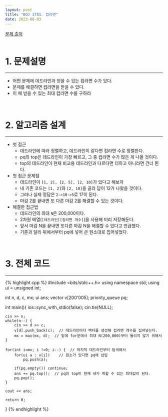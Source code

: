 ```yaml
---
layout: post
title: "BOJ 1781. 컵라면"
date: 2023-08-03
---
```


[문제 출처](https://www.acmicpc.net/problem/1781) <br/><br/>

# 1. 문제설명
<hr>

- 어떤 문제에 데드라인과 얻을 수 있는 컵라면 수가 있다.
- 문제를 해결하면 컵라면을 받을 수 있다.
- 이 때 받을 수 있는 최대 컵라면 수를 구하라

<br/>

# 2. 알고리즘 설계
<hr>

- 첫 접근
  - 데드라인에 따라 정렬하고, 데드라인이 같다면 컵라면 수로 정렬한다.
  - pq의 top은 데드라인이 가장 빠르고, 그 중 컵라면 수가 많은 게 나올 것이다.
  - top의 데드라인이 현재 비교용 데드라인과 다르다면 더하고 아니라면 건너 뛴다.
- 첫 접근 문제점
  - 데드라인이 `[1, 2], [2, 5], [2, 10]`가 있다고 해보자
  - 내 기존 코드는 `[1, 2]`와 `[2, 10]`을 골라 답이 12가 나왔을 것이다.
  - 그러나 실제 정답은 `2->10->5`로 17이 된다. 
  - 마감 2를 끝내면 또 다른 마감 2를 해결할 수 있는 것이다.
- 해결한 접근법
  - 데드라인의 최대 `N`은 200,000이다.
  - 2차원 배열(`[데드라인][컵라면 개수]`)을 사용해 미리 저장해둔다.
  - 앞서 마감 N을 끝내면 또다른 마감 N을 해결할 수 있다고 언급했다.
  - 기존과 달리 뒤에서부터 pq에 넣어 큰 원소대로 집어넣었다.


<br/>

# 3. 전체 코드

<hr>

{% highlight cpp %}
#include <bits/stdc++.h>
using namespace std;
using ui = unsigned int;

int n, d, c, mx;
ui ans;
vector<ui> v[200'005];
priority_queue<ui> pq;


int main(){
    ios::sync_with_stdio(false);
    cin.tie(NULL);

    cin >> n;
    while(n--) {
        cin >> d >> c;
        v[d].push_back(c);  // 데드라인마다 벡터를 생성해 컵라면 개수를 집어넣는다.
        mx = max(mx, d);  // 밑에 for문에서 최대 N(200,000)부터 돌리지 않기 위해서
    }

    for(int i=mx; i !=0; i--) {  // 마지막 데드라인부터 탐색해서
        for(ui a : v[i])    // 원소가 있다면 pq에 삽입
            pq.push(a);
        
        if(pq.empty()) continue;
        ans += pq.top();  // pq의 top이 현재 내가 취할 수 있는 최대값이 된다.
        pq.pop();
    }

    cout << ans;

    return 0;
}
{% endhighlight %}